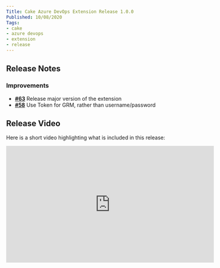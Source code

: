 ```yaml
---
Title: Cake Azure DevOps Extension Release 1.0.0
Published: 10/08/2020
Tags:
- cake
- azure devops
- extension
- release
---
```


## Release Notes

### Improvements

- [__#63__](https://github.com/cake-build/cake-vso/issues/63) Release major version of the extension
- [__#58__](https://github.com/cake-build/cake-vso/issues/58) Use Token for GRM, rather than username/password

## Release Video

Here is a short video highlighting what is included in this release:

<iframe width="560" height="315" src="https://www.youtube.com/embed/Qfq2Ug5xUrw" frameborder="0" allow="accelerometer; autoplay; clipboard-write; encrypted-media; gyroscope; picture-in-picture" allowfullscreen></iframe>